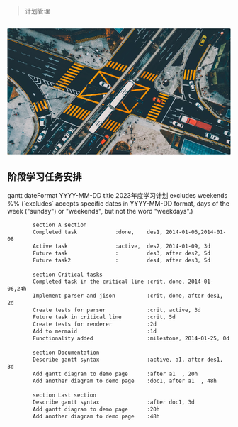 > 计划管理


![](../Images/20230514/2023051401.png)
---

## 阶段学习任务安排




<!DOCTYPE html>
<html lang="en">

  <body>
    <div  class="mermaid">
        gantt
            dateFormat  YYYY-MM-DD
            title       2023年度学习计划
            excludes    weekends
            %% (`excludes` accepts specific dates in YYYY-MM-DD format, days of the week ("sunday") or "weekends", but not the word "weekdays".)

            section A section
            Completed task            :done,    des1, 2014-01-06,2014-01-08
            Active task               :active,  des2, 2014-01-09, 3d
            Future task               :         des3, after des2, 5d
            Future task2              :         des4, after des3, 5d

            section Critical tasks
            Completed task in the critical line :crit, done, 2014-01-06,24h
            Implement parser and jison          :crit, done, after des1, 2d
            Create tests for parser             :crit, active, 3d
            Future task in critical line        :crit, 5d
            Create tests for renderer           :2d
            Add to mermaid                      :1d
            Functionality added                 :milestone, 2014-01-25, 0d

            section Documentation
            Describe gantt syntax               :active, a1, after des1, 3d
            Add gantt diagram to demo page      :after a1  , 20h
            Add another diagram to demo page    :doc1, after a1  , 48h

            section Last section
            Describe gantt syntax               :after doc1, 3d
            Add gantt diagram to demo page      :20h
            Add another diagram to demo page    :48h
   </div>
    <script type="module">
      import mermaid from 'https://cdn.jsdelivr.net/npm/mermaid@10/dist/mermaid.esm.min.mjs';
    </script>
  </body>
</html>
















